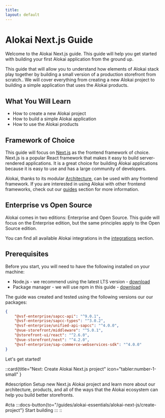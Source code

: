 ```yaml
---
title:
layout: default
---
```


# Alokai Next.js Guide

Welcome to the Alokai Next.js guide. This guide will help you get started with building your first Alokai application from the ground up.

This guide that will allow you to understand how elements of Alokai stack play together by building a small version of a production storefront from scratch.. We will cover everything from creating a new Alokai project to building a simple application that uses the Alokai products.

## What You Will Learn

- How to create a new Alokai project
- How to build a simple Alokai application
- How to use the Alokai products

## Framework of Choice

This guide will focus on [Next.js](https://nextjs.org/) as the frontend framework of choice. Next.js is a popular React framework that makes it easy to build server-rendered applications. It is a great choice for building Alokai applications because it is easy to use and has a large community of developers.

Alokai, thanks to its modular [Architecture](/general/basics/architecture), can be used with any frontend framework.
If you are interested in using Alokai with other frontend frameworks, check out our [guides](/guides) section for more information.

## Enterprise vs Open Source

Alokai comes in two editions: Enterprise and Open Source. This guide will focus on the Enterprise edition, but the same principles apply to the Open Source edition.

You can find all available Alokai integrations in the [integrations](/integrations) section.

## Prerequisites

Before you start, you will need to have the following installed on your machine:

- Node.js - we recommend using the latest LTS version - [download](https://nodejs.org/)
- Package manager - we will use npm in this guide - [download](https://www.npmjs.com/get-npm)

The guide was created and tested using the following versions our our packages:
```json
{
    "@vsf-enterprise/sapcc-api": "^9.0.1",
    "@vsf-enterprise/sapcc-types": "^3.0.2",
    "@vsf-enterprise/unified-api-sapcc": "^4.0.0",
    "@vue-storefront/middleware": "^5.0.1",
    "@storefront-ui/react": "^2.6.0",
    "@vue-storefront/next": "^4.2.0",
    "@vsf-enterprise/sap-commerce-webservices-sdk": "^4.0.0"
}
```

Let's get started!

::card{title="Next: Create Alokai Next.js project" icon="tabler:number-1-small" }

#description
Setup new Next.js Alokai project and learn more about our architecture, products, and all of the ways that the Alokai ecosystem can help you build better storefronts.

#cta
:::docs-button{to="/guides/alokai-essentials/alokai-next-js/create-project"}
Start building
:::
::

